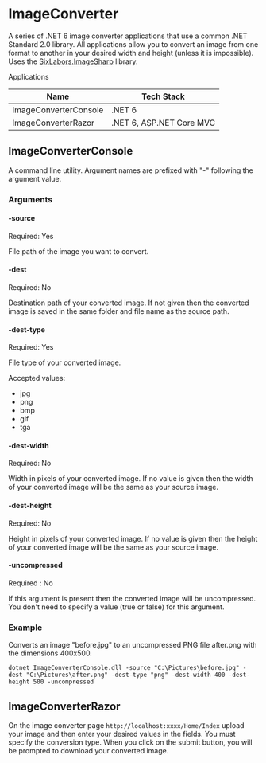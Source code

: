 # ImageConverter

A series of .NET 6 image converter applications that use a common .NET Standard 2.0 library. All applications allow you to convert an image from one format to another in your desired width and height (unless it is impossible). Uses the [SixLabors.ImageSharp](https://github.com/SixLabors/ImageSharp) library. 

Applications

| Name                      | Tech Stack               |
| ------------------------- | ------------------------ |
| ImageConverterConsole     | .NET 6                   |
| ImageConverterRazor       | .NET 6, ASP.NET Core MVC |

## ImageConverterConsole

A command line utility. Argument names are prefixed with "-" following the argument value.

### Arguments

#### -source

Required: Yes

File path of the image you want to convert.

#### -dest

Required: No

Destination path of your converted image. If not given then the converted image is saved in the same folder and file name as the source path.

#### -dest-type

Required: Yes

File type of your converted image.

Accepted values:

- jpg
- png
- bmp
- gif
- tga

#### -dest-width

Required: No

Width in pixels of your converted image. If no value is given then the width of your converted image will be the same as your source image.

#### -dest-height

Required: No

Height in pixels of your converted image. If no value is given then the height of your converted image will be the same as your source image.

#### -uncompressed

Required : No

If this argument is present then the converted image will be uncompressed. You don't need to specify a value (true or false) for this argument.

### Example

Converts an image "before.jpg" to an uncompressed PNG file after.png with the dimensions 400x500.

`dotnet ImageConverterConsole.dll -source "C:\Pictures\before.jpg" -dest "C:\Pictures\after.png" -dest-type "png" -dest-width 400 -dest-height 500 -uncompressed`

## ImageConverterRazor

On the image converter page `http://localhost:xxxx/Home/Index` upload your image and then enter your desired values in the fields. You must specify the conversion type. When you click on the submit button, you will be prompted to download your converted image.